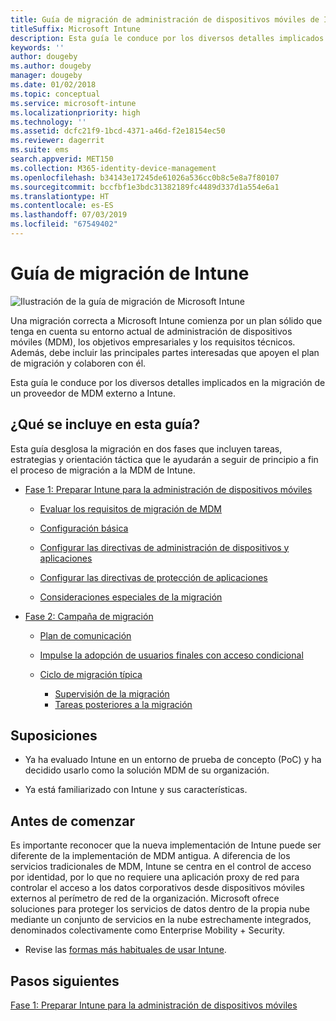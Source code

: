 ```yaml
---
title: Guía de migración de administración de dispositivos móviles de Intune
titleSuffix: Microsoft Intune
description: Esta guía le conduce por los diversos detalles implicados en la migración de un proveedor de MDM externo a Microsoft Intune.
keywords: ''
author: dougeby
ms.author: dougeby
manager: dougeby
ms.date: 01/02/2018
ms.topic: conceptual
ms.service: microsoft-intune
ms.localizationpriority: high
ms.technology: ''
ms.assetid: dcfc21f9-1bcd-4371-a46d-f2e18154ec50
ms.reviewer: dagerrit
ms.suite: ems
search.appverid: MET150
ms.collection: M365-identity-device-management
ms.openlocfilehash: b34143e17245de61026a536cc0b8c5e8a7f80107
ms.sourcegitcommit: bccfbf1e3bdc31382189fc4489d337d1a554e6a1
ms.translationtype: HT
ms.contentlocale: es-ES
ms.lasthandoff: 07/03/2019
ms.locfileid: "67549402"
---
```

# <a name="intune-migration-guide"></a>Guía de migración de Intune

![Ilustración de la guía de migración de Microsoft Intune](./media/MDM-migration-guide-art.PNG)

Una migración correcta a Microsoft Intune comienza por un plan sólido que tenga en cuenta su entorno actual de administración de dispositivos móviles (MDM), los objetivos empresariales y los requisitos técnicos. Además, debe incluir las principales partes interesadas que apoyen el plan de migración y colaboren con él.

Esta guía le conduce por los diversos detalles implicados en la migración de un proveedor de MDM externo a Intune.

## <a name="whats-included-in-this-guide"></a>¿Qué se incluye en esta guía?

Esta guía desglosa la migración en dos fases que incluyen tareas, estrategias y orientación táctica que le ayudarán a seguir de principio a fin el proceso de migración a la MDM de Intune.

- [Fase 1: Preparar Intune para la administración de dispositivos móviles](migration-guide-prepare.md)

    - [Evaluar los requisitos de migración de MDM](migration-guide-prepare.md#assess-mdm-requirements)

    - [Configuración básica](migration-guide-setup.md)

    - [Configurar las directivas de administración de dispositivos y aplicaciones](migration-guide-configure-policies.md)

    - [Configurar las directivas de protección de aplicaciones](migration-guide-app-protection-policies.md)

    - [Consideraciones especiales de la migración](migration-guide-considerations.md)

- [Fase 2: Campaña de migración](migration-guide-campaign.md)

    - [Plan de comunicación](migration-guide-communication-plan.md)

    - [Impulse la adopción de usuarios finales con acceso condicional](migration-guide-drive-adoption.md)

    - [Ciclo de migración típica](migration-guide-cycle.md)
        - [Supervisión de la migración](migration-guide-cycle.md#monitoring-migration)
        - [Tareas posteriores a la migración](migration-guide-cycle.md#post-migration)

## <a name="assumptions"></a>Suposiciones

- Ya ha evaluado Intune en un entorno de prueba de concepto (PoC) y ha decidido usarlo como la solución MDM de su organización.

- Ya está familiarizado con Intune y sus características.

## <a name="before-you-begin"></a>Antes de comenzar

Es importante reconocer que la nueva implementación de Intune puede ser diferente de la implementación de MDM antigua. A diferencia de los servicios tradicionales de MDM, Intune se centra en el control de acceso por identidad, por lo que no requiere una aplicación proxy de red para controlar el acceso a los datos corporativos desde dispositivos móviles externos al perímetro de red de la organización. Microsoft ofrece soluciones para proteger los servicios de datos dentro de la propia nube mediante un conjunto de servicios en la nube estrechamente integrados, denominados colectivamente como Enterprise Mobility + Security.

- Revise las [formas más habituales de usar Intune](common-scenarios.md).

## <a name="next-steps"></a>Pasos siguientes

[Fase 1: Preparar Intune para la administración de dispositivos móviles](migration-guide-prepare.md)
